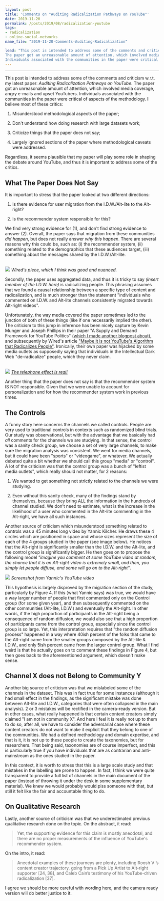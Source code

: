 ```yaml
---
layout: post
title: 'Comments on "Auditing Radicalization Pathways on YouTube"'
date: 2019-11-20
permalink: /posts/2019/08/radicalization-youtube
tags:
- radicalization
- online-social-networks
name_file: "2019-11-20-Comments-Auditing-Radicalization"

lead: "This post is intended to address some of the comments and criticism w.r.t. my latest paper: *Auditing Radicalization Pathways on YouTube*. 
The paper got an unreasonable amount of attention, which involved media coverage, angry e-mails and upset YouTubers.
Individuals associated with the communities in the paper were critical of aspects of the methodology."
---
```

---

This post is intended to address some of the comments and criticism w.r.t. my latest paper: *Auditing Radicalization Pathways on YouTube*. 
The paper got an unreasonable amount of attention, which involved media coverage, angry e-mails and upset YouTubers.
Individuals associated with the communities in the paper were critical of aspects of the methodology.
I believe most of these critics:

1. Misunderstood methodological aspects of the paper;

2. Don't understand how doing research with large datasets work;

3. Criticize things that the paper does not say;

4. Largely ignored sections of the paper where methodological caveats were addressed.

Regardless, it seems plausible that my paper will play some role in shaping the debate around YouTube, and thus it is important to address some of the critics. 

## What The Paper Does Not Say

It is important to stress that the paper looked at two different directions:

1. Is there evidence for user migration from the I.D.W./Alt-lite to the Alt-right?

2. Is the recommender system responsible for this?

We find very strong evidence for (1), and don't find strong evidence to answer (2). 
Overall, the paper says that migration from these communities _did happen_, but does not really answer _why this happen_. 
There are several reasons why this could be, such as: 
(i) the recommender system, 
(ii) something related to the demographics that these audiences target, 
(iii) something about the messages shared by the I.D.W./Alt-lite.

<br />

<img src="{{ site.baseurl }}/images/2019-11-20-Comments-Auditing-Radicalization/wired.png" >
<em>Wired's piece, which I think was good and nuanced.</em>
<br />

Secondly, the paper uses aggregated data, and thus it is tricky to say _(insert member of the I.D.W. here)_ is radicalizing people. 
This phrasing assumes that we found a causal relationship between a specific type of content and radicalization, and is much stronger than the statement "individuals who commented  on I.D.W. and Alt-lite channels consistently migrated towards Alt-right videos".

Unfortunately, the way media covered the paper sometimes led to the junction of both of these things (like if one necessarily implied the other). 
The criticism to this jump in inference has been nicely capture by Kevin Munger and Joseph Phillips in their paper "A Supply and Demand Framework for YouTube Politics" [(which I made another blogpost about)](https://manoelhortaribeiro.github.io/posts/2019/10/comments-supply-and-demand), and subsequently by Wired's article ["Maybe it is not YouTube's Algorithm that Radicalizes People"](https://www.wired.com/story/not-youtubes-algorithm-radicalizes-people/).
Ironically, their own paper was hijacked by some media outlets as supposedly saying that individuals in the Intellectual Dark Web "de-radicalize" people, which they never claim.

<br />
<img src="{{ site.baseurl }}/images/2019-11-20-Comments-Auditing-Radicalization/kevins.png"  >
<em><a href="https://dl.acm.org/citation.cfm?id=3313531"> The telephone effect is real!</a></em>
<br />

Another thing that the paper does not say is that the recommender system IS NOT responsible. 
Given that we were unable to account for personalization and for how the recommender system work in previous times.


## The Controls

A funny story here concerns the channels we called controls. 
People are very used to traditional controls in contexts such as randomized blind trials.
Our study was observational, but with the advantage that we basically had *all* comments for the channels we are studying. 
In that sense, the control was a sanity check group, we choose a set of very large channels, to make sure the migration analysis was consistent.
We went for media channels, but it could have been "sports" or "videogame", or whatever.
We actually debated quite a bit whether we should call this group "media" or "control".
A lot of the criticism was that the control group was a bunch of "leftist media outlets", which really should not matter, for 2 reasons:

1. We wanted to get something not strictly related to the channels we were studying.

2. Even without this sanity check, many of the findings stand by themselves, because they bring ALL the information in the hundreds of channel studied. 
We don't need to estimate, what is the increase in the likelihood of a user who commented in the Alt-lite commenting in the Alt-right, we have all such instances.

Another source of criticism which misunderstood something related to controls was a 45 minutes long video by Yannic Kilcher. 
He draws these 4 circles which are positioned in space and whose sizes represent the size of each of the 4 groups studied in the paper (see image below). 
He notices that the Alt-right is significantly smaller than the I.D.W. and the Alt-lite, and the control group is significantly bigger.
He then goes on to propose the following model *"imagine you comment at some YouTube video at random, the chance that it is an Alt-right video is extremely small, and then, you simply let people diffuse, and some will go on to the Alt-right"*.

<img src="{{ site.baseurl }}/images/2019-11-20-Comments-Auditing-Radicalization/yt_video.png" >
<em>Screenshot from Yannic's YouTube video</em>

This hypothesis is largely disproved by the migration section of the study, particularly by Figure 4. 
If this (what Yannic says) was true, we would have a way larger number of people that first commented only on the Control group (for some given year), and then subsequently commented on the other communities (Alt-lite, I.D.W.) and eventually the Alt-right. 
In other words, if the high proportion of participants in the Alt-right being a consequence of random diffusion, we would also see that a high proportion of participants came from the control group, especially since the control group is so large.
Yet, this interpretation requires that "the random diffusion process" happened in a way where 40ish percent of the folks that came to the Alt-right came from the smaller groups composed by the Alt-lite & I.D.W., and only 5ish percent came from the larger control group.
What I find weird is that he actually goes on to comment these findings in Figure 4, but then goes back to the aforementioned argument, which doesn't make sense.

## Channel X does not Belong to Community Y

Another big source of criticism was that we mislabeled some of the channels in the dataset. 
This was in fact true for some instances (although it had small effect in the findings, as the significant mistake was done between Alt-lite and I.D.W., categories that were often collapsed in the main analysis). 
2 or 3 mistakes will be rectified in the camera-ready version.
But in other cases, what really happened is that certain content creators simply claimed "I am not in community X". 
And here I feel it is really not up to them to do so, after all, we have to consider the adversarial case where these content creators do not want to make it explicit that they belong to one of the communities.
We had a defined methodology and domain expertise, and that is it, it is not up to these people to create the taxonomies, but for researchers.
That being said, taxonomies are of course imperfect, and this is particularly true if you have individuals that are as contrarian and anti-mainstream as the ones studied in the paper.

In this context, it is worth to stress that this is a large scale study and that mistakes in the labelling are prone to happen.
In fact, I think we were quite transparent to provide a full list of channels in the main document of the paper (instead of throwing it under the desk in some supplementary material).
We knew we would probably would piss someone with that, but still it felt like the fair and accountable thing to do.

## On Qualitative Research

Lastly, another source of criticism was that  we underestimated previous qualitative research done on the topic. On the abstract, it read:

>Yet, the supporting evidence for this claim is mostly anecdotal, and there are no proper measurements of the influence of YouTube's recommender system.

On the intro, it read:

> Anecdotal examples of these journeys are plenty, including Roosh V ’s content creator trajectory, going from a Pick Up Artist to Alt-right supporter [24, 38], and Caleb Cain’s testimony of his YouTube-driven radicalization [37].

I agree we should be more careful with wording here, and the camera ready version will do better justice to it.
